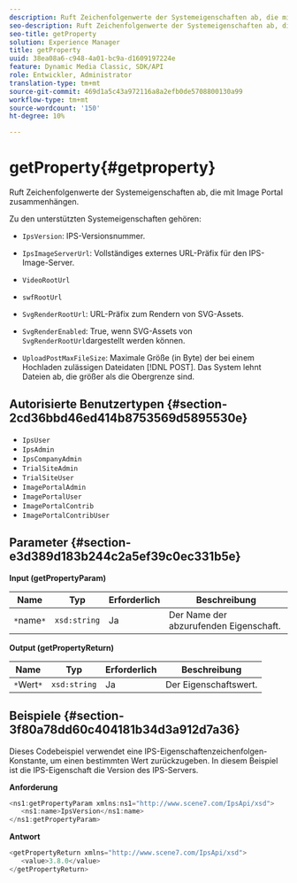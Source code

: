 ```yaml
---
description: Ruft Zeichenfolgenwerte der Systemeigenschaften ab, die mit Image Portal zusammenhängen.
seo-description: Ruft Zeichenfolgenwerte der Systemeigenschaften ab, die mit Image Portal zusammenhängen.
seo-title: getProperty
solution: Experience Manager
title: getProperty
uuid: 38ea08a6-c948-4a01-bc9a-d1609197224e
feature: Dynamic Media Classic, SDK/API
role: Entwickler, Administrator
translation-type: tm+mt
source-git-commit: 469d1a5c43a972116a8a2efb0de5708800130a99
workflow-type: tm+mt
source-wordcount: '150'
ht-degree: 10%

---
```



# getProperty{#getproperty}

Ruft Zeichenfolgenwerte der Systemeigenschaften ab, die mit Image Portal zusammenhängen.

Zu den unterstützten Systemeigenschaften gehören:

* `IpsVersion`: IPS-Versionsnummer.
* `IpsImageServerUrl`: Vollständiges externes URL-Präfix für den IPS-Image-Server.
* `VideoRootUrl`
* `swfRootUrl`
* `SvgRenderRootUrl`: URL-Präfix zum Rendern von SVG-Assets.
* `SvgRenderEnabled`: True, wenn SVG-Assets von  `SvgRenderRootUrl`dargestellt werden können.

* `UploadPostMaxFileSize`: Maximale Größe (in Byte) der bei einem Hochladen zulässigen Dateidaten  [!DNL POST]. Das System lehnt Dateien ab, die größer als die Obergrenze sind.

## Autorisierte Benutzertypen {#section-2cd36bbd46ed414b8753569d5895530e}

* `IpsUser`
* `IpsAdmin`
* `IpsCompanyAdmin`
* `TrialSiteAdmin`
* `TrialSiteUser`
* `ImagePortalAdmin`
* `ImagePortalUser`
* `ImagePortalContrib`
* `ImagePortalContribUser`

## Parameter {#section-e3d389d183b244c2a5ef39c0ec331b5e}

**Input (getPropertyParam)**

| Name | Typ | Erforderlich | Beschreibung |
|---|---|---|---|
| `*`name`*` | `xsd:string` | Ja | Der Name der abzurufenden Eigenschaft. |

**Output (getPropertyReturn)**

| Name | Typ | Erforderlich | Beschreibung |
|---|---|---|---|
| `*`Wert`*` | `xsd:string` | Ja | Der Eigenschaftswert. |

## Beispiele {#section-3f80a78dd60c404181b34d3a912d7a36}

Dieses Codebeispiel verwendet eine IPS-Eigenschaftenzeichenfolgen-Konstante, um einen bestimmten Wert zurückzugeben. In diesem Beispiel ist die IPS-Eigenschaft die Version des IPS-Servers.

**Anforderung**

```java
<ns1:getPropertyParam xmlns:ns1="http://www.scene7.com/IpsApi/xsd">
   <ns1:name>IpsVersion</ns1:name>
</ns1:getPropertyParam>
```

**Antwort**

```java
<getPropertyReturn xmlns="http://www.scene7.com/IpsApi/xsd">
   <value>3.8.0</value>
</getPropertyReturn>
```

